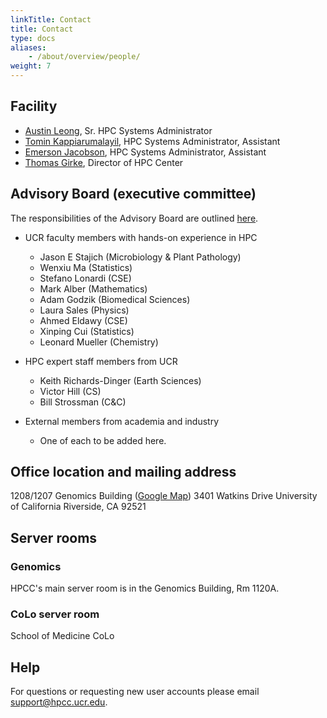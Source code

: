 ```yaml
---
linkTitle: Contact
title: Contact
type: docs
aliases:
    - /about/overview/people/
weight: 7
---
```



## Facility 

* [Austin Leong](mailto:aleon008@ucr.edu), Sr. HPC Systems Administrator
* [Tomin Kappiarumalayil](mailto:tkapp001@ucr.edu), HPC Systems Administrator, Assistant
* [Emerson Jacobson](mailto:ejaco020@ucr.edu), HPC Systems Administrator, Assistant
* [Thomas Girke](http://girke.bioinformatics.ucr.edu), Director of HPC Center

## Advisory Board (executive committee)

The responsibilities of the Advisory Board are outlined [here](https://goo.gl/X3p1VK).

* UCR faculty members with hands-on experience in HPC
    * Jason E Stajich (Microbiology & Plant Pathology)
    * Wenxiu Ma (Statistics)
    * Stefano Lonardi (CSE)
    * Mark Alber (Mathematics)
    * Adam Godzik (Biomedical Sciences)
    * Laura Sales (Physics)
    * Ahmed Eldawy (CSE)
    * Xinping Cui (Statistics)
    * Leonard Mueller (Chemistry)

* HPC expert staff members from UCR
    * Keith Richards-Dinger (Earth Sciences)
    * Victor Hill (CS)
    * Bill Strossman (C&C)

* External members from academia and industry 
    * One of each to be added here.

## Office location and mailing address

1208/1207 Genomics Building ([Google Map](https://goo.gl/OVKyxv))
3401 Watkins Drive
University of California
Riverside, CA 92521

## Server rooms

### Genomics

HPCC's main server room is in the Genomics Building, Rm 1120A.

### CoLo server room

School of Medicine CoLo

## Help 

For questions or requesting new user accounts please email [support@hpcc.ucr.edu](mailto:support@hpcc.ucr.edu). 



